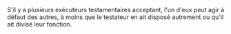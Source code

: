   
 S'il y a plusieurs exécuteurs testamentaires acceptant, l'un d'eux peut agir à défaut des autres, à moins que le testateur en ait disposé autrement ou qu'il ait divisé leur fonction.  

  
